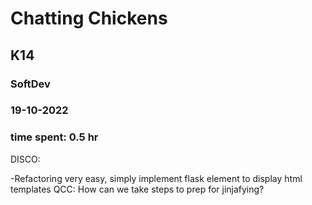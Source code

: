 # Chatting Chickens
## K14
### SoftDev
### 19-10-2022
### time spent: 0.5 hr


DISCO:

-Refactoring very easy, simply implement flask element to display html templates
QCC:
How can we take steps to prep for jinjafying?


 
